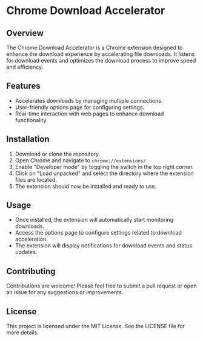 # Chrome Download Accelerator

## Overview
The Chrome Download Accelerator is a Chrome extension designed to enhance the download experience by accelerating file downloads. It listens for download events and optimizes the download process to improve speed and efficiency.

## Features
- Accelerates downloads by managing multiple connections.
- User-friendly options page for configuring settings.
- Real-time interaction with web pages to enhance download functionality.

## Installation
1. Download or clone the repository.
2. Open Chrome and navigate to `chrome://extensions/`.
3. Enable "Developer mode" by toggling the switch in the top right corner.
4. Click on "Load unpacked" and select the directory where the extension files are located.
5. The extension should now be installed and ready to use.

## Usage
- Once installed, the extension will automatically start monitoring downloads.
- Access the options page to configure settings related to download acceleration.
- The extension will display notifications for download events and status updates.

## Contributing
Contributions are welcome! Please feel free to submit a pull request or open an issue for any suggestions or improvements.

## License
This project is licensed under the MIT License. See the LICENSE file for more details.